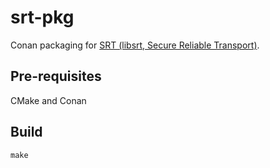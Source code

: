 # srt-pkg
Conan packaging for [SRT (libsrt, Secure Reliable Transport)](https://github.com/Haivision/srt).

## Pre-requisites

CMake and Conan

## Build

    make
